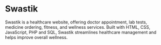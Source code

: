 # Swastik
Swastik is a healthcare website, offering doctor appointment, lab tests, medicine ordering, fitness, and wellness services. Built with HTML, CSS, JavaScript, PHP and SQL, Swastik streamlines healthcare management and helps improve overall wellness.
